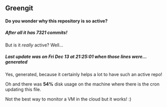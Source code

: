 ## Greengit

#### Do you wonder why this repository is so active?

##### After all it has 7321 commits!

But is it *really* active? Well...

##### Last update was on Fri Dec 13 at 21:25:01 when those lines were... generated

Yes, generated, because it certainly helps a lot to have such an active repo!

Oh and there was **54%** disk usage on the machine
where there is the cron updating this file.

Not the best way to monitor a VM in the cloud but it works! :)
